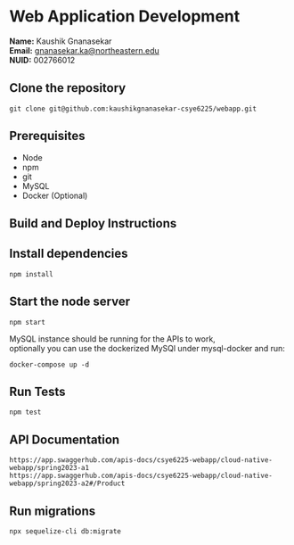 # Web Application Development

**Name:** Kaushik Gnanasekar \
**Email:** gnanasekar.ka@northeastern.edu \
**NUID:** 002766012

## Clone the repository
```
git clone git@github.com:kaushikgnanasekar-csye6225/webapp.git
```

## Prerequisites
- Node
- npm
- git
- MySQL
- Docker (Optional)

## Build and Deploy Instructions

## Install dependencies
```
npm install
```
## Start the node server
```
npm start
```

MySQL instance should be running for the APIs to work, \
optionally you can use the dockerized MySQl under mysql-docker and run:
```
docker-compose up -d
```

## Run Tests
```
npm test
```

## API Documentation
```
https://app.swaggerhub.com/apis-docs/csye6225-webapp/cloud-native-webapp/spring2023-a1
https://app.swaggerhub.com/apis-docs/csye6225-webapp/cloud-native-webapp/spring2023-a2#/Product
```

## Run migrations
```
npx sequelize-cli db:migrate
```







  
